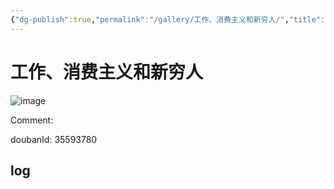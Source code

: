 ```yaml
---
{"dg-publish":true,"permalink":"/gallery/工作、消费主义和新穷人/","title":"工作、消费主义和新穷人","created":"2025-05-31T15:45:44.989+08:00"}
---
```



# 工作、消费主义和新穷人

![image](https://hiraeth-picbed.oss-cn-beijing.aliyuncs.com/20250531154544.webp)

Comment: 



doubanId: 35593780

## log

